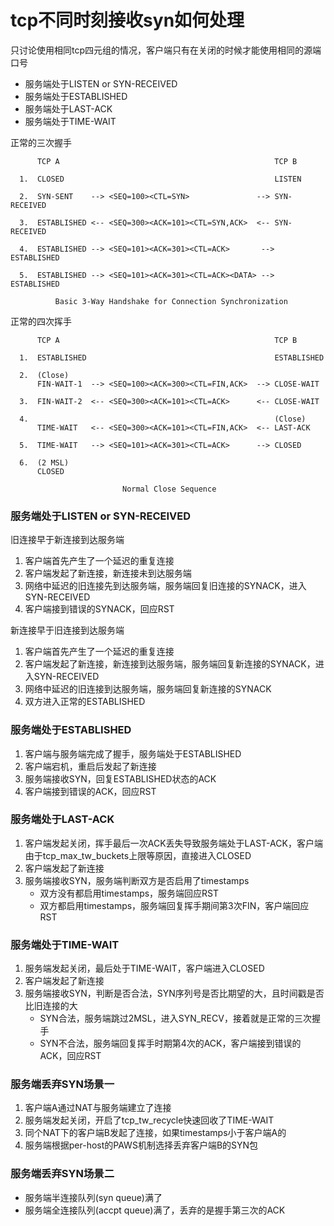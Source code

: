 # tcp不同时刻接收syn如何处理
只讨论使用相同tcp四元组的情况，客户端只有在关闭的时候才能使用相同的源端口号
* 服务端处于LISTEN or SYN-RECEIVED
* 服务端处于ESTABLISHED
* 服务端处于LAST-ACK
* 服务端处于TIME-WAIT

正常的三次握手
```
      TCP A                                                TCP B

  1.  CLOSED                                               LISTEN

  2.  SYN-SENT    --> <SEQ=100><CTL=SYN>               --> SYN-RECEIVED

  3.  ESTABLISHED <-- <SEQ=300><ACK=101><CTL=SYN,ACK>  <-- SYN-RECEIVED

  4.  ESTABLISHED --> <SEQ=101><ACK=301><CTL=ACK>       --> ESTABLISHED

  5.  ESTABLISHED --> <SEQ=101><ACK=301><CTL=ACK><DATA> --> ESTABLISHED

          Basic 3-Way Handshake for Connection Synchronization
```

正常的四次挥手
```
      TCP A                                                TCP B

  1.  ESTABLISHED                                          ESTABLISHED

  2.  (Close)
      FIN-WAIT-1  --> <SEQ=100><ACK=300><CTL=FIN,ACK>  --> CLOSE-WAIT

  3.  FIN-WAIT-2  <-- <SEQ=300><ACK=101><CTL=ACK>      <-- CLOSE-WAIT

  4.                                                       (Close)
      TIME-WAIT   <-- <SEQ=300><ACK=101><CTL=FIN,ACK>  <-- LAST-ACK

  5.  TIME-WAIT   --> <SEQ=101><ACK=301><CTL=ACK>      --> CLOSED

  6.  (2 MSL)
      CLOSED

                         Normal Close Sequence
```



### 服务端处于LISTEN or SYN-RECEIVED
旧连接早于新连接到达服务端
1. 客户端首先产生了一个延迟的重复连接
2. 客户端发起了新连接，新连接未到达服务端
3. 网络中延迟的旧连接先到达服务端，服务端回复旧连接的SYNACK，进入SYN-RECEIVED
4. 客户端接到错误的SYNACK，回应RST

新连接早于旧连接到达服务端
1. 客户端首先产生了一个延迟的重复连接
2. 客户端发起了新连接，新连接到达服务端，服务端回复新连接的SYNACK，进入SYN-RECEIVED
3. 网络中延迟的旧连接到达服务端，服务端回复新连接的SYNACK
4. 双方进入正常的ESTABLISHED

### 服务端处于ESTABLISHED
1. 客户端与服务端完成了握手，服务端处于ESTABLISHED
2. 客户端宕机，重启后发起了新连接
3. 服务端接收SYN，回复ESTABLISHED状态的ACK
4. 客户端接到错误的ACK，回应RST

### 服务端处于LAST-ACK
1. 客户端发起关闭，挥手最后一次ACK丢失导致服务端处于LAST-ACK，客户端由于tcp_max_tw_buckets上限等原因，直接进入CLOSED
2. 客户端发起了新连接
3. 服务端接收SYN，服务端判断双方是否启用了timestamps
   * 双方没有都启用timestamps，服务端回应RST
   * 双方都启用timestamps，服务端回复挥手期间第3次FIN，客户端回应RST

### 服务端处于TIME-WAIT
1. 服务端发起关闭，最后处于TIME-WAIT，客户端进入CLOSED
2. 客户端发起了新连接
3. 服务端接收SYN，判断是否合法，SYN序列号是否比期望的大，且时间戳是否比旧连接的大
   * SYN合法，服务端跳过2MSL，进入SYN_RECV，接着就是正常的三次握手
   * SYN不合法，服务端回复挥手时期第4次的ACK，客户端接到错误的ACK，回应RST

### 服务端丢弃SYN场景一
1. 客户端A通过NAT与服务端建立了连接
2. 服务端发起关闭，开启了tcp_tw_recycle快速回收了TIME-WAIT
3. 同个NAT下的客户端B发起了连接，如果timestamps小于客户端A的
4. 服务端根据per-host的PAWS机制选择丢弃客户端B的SYN包

### 服务端丢弃SYN场景二
* 服务端半连接队列(syn queue)满了
* 服务端全连接队列(accpt queue)满了，丢弃的是握手第三次的ACK
